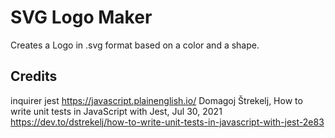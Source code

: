 # SVG Logo Maker
 Creates a Logo in .svg format based on a color and a shape.


## Credits
inquirer
jest
https://javascript.plainenglish.io/
Domagoj Štrekelj, How to write unit tests in JavaScript with Jest, Jul 30, 2021 https://dev.to/dstrekelj/how-to-write-unit-tests-in-javascript-with-jest-2e83
